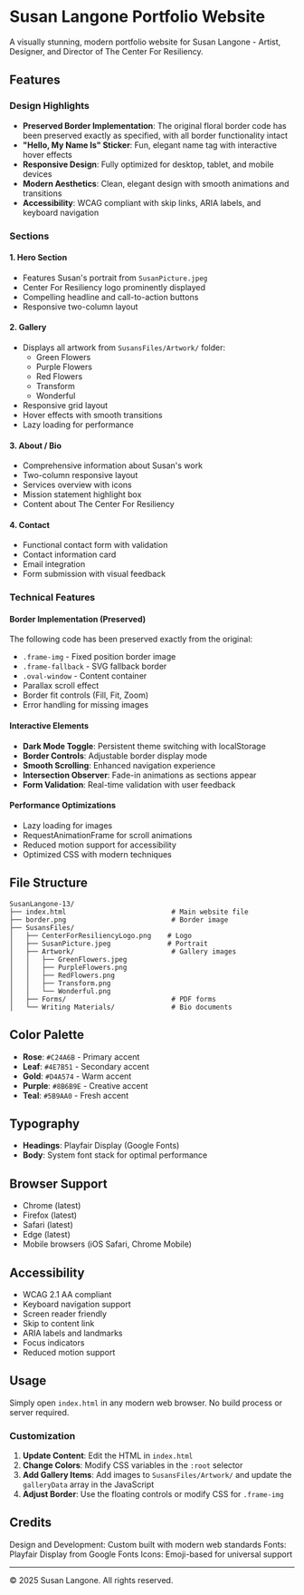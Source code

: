 # Susan Langone Portfolio Website

A visually stunning, modern portfolio website for Susan Langone - Artist, Designer, and Director of The Center For Resiliency.

## Features

### Design Highlights
- **Preserved Border Implementation**: The original floral border code has been preserved exactly as specified, with all border functionality intact
- **"Hello, My Name Is" Sticker**: Fun, elegant name tag with interactive hover effects
- **Responsive Design**: Fully optimized for desktop, tablet, and mobile devices
- **Modern Aesthetics**: Clean, elegant design with smooth animations and transitions
- **Accessibility**: WCAG compliant with skip links, ARIA labels, and keyboard navigation

### Sections

#### 1. Hero Section
- Features Susan's portrait from `SusanPicture.jpeg`
- Center For Resiliency logo prominently displayed
- Compelling headline and call-to-action buttons
- Responsive two-column layout

#### 2. Gallery
- Displays all artwork from `SusansFiles/Artwork/` folder:
  - Green Flowers
  - Purple Flowers
  - Red Flowers
  - Transform
  - Wonderful
- Responsive grid layout
- Hover effects with smooth transitions
- Lazy loading for performance

#### 3. About / Bio
- Comprehensive information about Susan's work
- Two-column responsive layout
- Services overview with icons
- Mission statement highlight box
- Content about The Center For Resiliency

#### 4. Contact
- Functional contact form with validation
- Contact information card
- Email integration
- Form submission with visual feedback

### Technical Features

#### Border Implementation (Preserved)
The following code has been preserved exactly from the original:
- `.frame-img` - Fixed position border image
- `.frame-fallback` - SVG fallback border
- `.oval-window` - Content container
- Parallax scroll effect
- Border fit controls (Fill, Fit, Zoom)
- Error handling for missing images

#### Interactive Elements
- **Dark Mode Toggle**: Persistent theme switching with localStorage
- **Border Controls**: Adjustable border display mode
- **Smooth Scrolling**: Enhanced navigation experience
- **Intersection Observer**: Fade-in animations as sections appear
- **Form Validation**: Real-time validation with user feedback

#### Performance Optimizations
- Lazy loading for images
- RequestAnimationFrame for scroll animations
- Reduced motion support for accessibility
- Optimized CSS with modern techniques

## File Structure

```
SusanLangone-13/
├── index.html                          # Main website file
├── border.png                          # Border image
├── SusansFiles/
│   ├── CenterForResiliencyLogo.png    # Logo
│   ├── SusanPicture.jpeg              # Portrait
│   ├── Artwork/                        # Gallery images
│   │   ├── GreenFlowers.jpeg
│   │   ├── PurpleFlowers.png
│   │   ├── RedFlowers.png
│   │   ├── Transform.png
│   │   └── Wonderful.png
│   ├── Forms/                          # PDF forms
│   └── Writing Materials/              # Bio documents
```

## Color Palette

- **Rose**: `#C24A6B` - Primary accent
- **Leaf**: `#4E7B51` - Secondary accent
- **Gold**: `#D4A574` - Warm accent
- **Purple**: `#8B6B9E` - Creative accent
- **Teal**: `#5B9AA0` - Fresh accent

## Typography

- **Headings**: Playfair Display (Google Fonts)
- **Body**: System font stack for optimal performance

## Browser Support

- Chrome (latest)
- Firefox (latest)
- Safari (latest)
- Edge (latest)
- Mobile browsers (iOS Safari, Chrome Mobile)

## Accessibility

- WCAG 2.1 AA compliant
- Keyboard navigation support
- Screen reader friendly
- Skip to content link
- ARIA labels and landmarks
- Focus indicators
- Reduced motion support

## Usage

Simply open `index.html` in any modern web browser. No build process or server required.

### Customization

1. **Update Content**: Edit the HTML in `index.html`
2. **Change Colors**: Modify CSS variables in the `:root` selector
3. **Add Gallery Items**: Add images to `SusansFiles/Artwork/` and update the `galleryData` array in the JavaScript
4. **Adjust Border**: Use the floating controls or modify CSS for `.frame-img`

## Credits

Design and Development: Custom built with modern web standards
Fonts: Playfair Display from Google Fonts
Icons: Emoji-based for universal support

---

© 2025 Susan Langone. All rights reserved.
